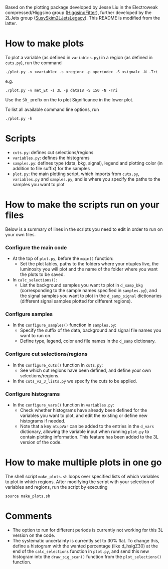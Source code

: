 Based on the plotting package developed by Jesse Liu in the Electroweak compressed/Higgsino group ([HiggsinoFitter](https://gitlab.cern.ch/atlas-phys-susy-higgsino/HiggsinoFitter/tree/master/plotting)), further developed by the 2LJets group ([SusySkim2LJetsLegacy](https://gitlab.cern.ch/atlas-phys-susy-2LJetsLegacy/SusySkim2LJetsLegacy/tree/master/scripts)). This README is modified from the latter. 

# How to make plots
To plot a variable (as defined in `variables.py`) in a region (as defined in `cuts.py`), run the command

```
./plot.py -v <variable> -s <region> -p <periode> -S <signal> -N -Tri
```
e.g.
```
./plot.py -v met_Et -s 3L -p data18 -S 150 -N -Tri
```
Use the `SR_` prefix on the <region> to plot Significance in the lower plot.

To list all available command line options, run

```
./plot.py -h
```


# Scripts
* `cuts.py`: defines cut selections/regions
* `variables.py`: defines the histograms
* `samples.py`: defines type (data, bkg, signal), legend and plotting color (in addition to file suffix) for the samples
* `plot.py`: the main plotting script, which imports from `cuts.py`, `variables.py` and `samples.py`, and is where you specify the paths to the samples you want to plot


# How to make the scripts run on your files

Below is a summary of lines in the scripts you need to edit in order to run on your own files.

### Configure the main code
* At the top of `plot.py`, before the `main()` function: 
   * Set the plot lables, paths to the folders where your ntuples live, the luminosity you will plot and the name of the folder where you want the plots to be saved.
* In `calc_selections()`:
  * List the background samples you want to plot in `d_samp_bkg` (corresponding to the sample names specified in `samples.py`), and the signal samples you want to plot in the `d_samp_signal` dictionaries (different signal samples plotted for different regions).

### Configure samples
* In the `configure_samples()` function in `samples.py`:
  * Specify the suffix of the data, background and signal file names you want to run on.
  * Define type, legend, color and file names in the `d_samp` dictionary.

### Configure cut selections/regions
* In the `configure_cuts()` function in `cuts.py`:
  * See which cut regions have been defined, and define your own selections/regions.
* In the `cuts_v2_3_lists.py` we specify the cuts to be applied.

### Configure histograms
* In the `configure_vars()` function in `variables.py`:
  * Check whether histograms have already been defined for the variables you want to plot, and edit the existing or define new histograms if needed.
  * Note that a key `ntupVar` can be added to the entries in the `d_vars` dictionary, allowing the variable input when running `plot.py` to contain plotting information. This feature has been added to the 3L version of the code.


# How to make multiple plots in one go

The shell script `make_plots.sh` loops over specified lists of which variables to plot in which regions. After modifying the script with your selection of variables and  regions, run the script by executing

```
source make_plots.sh
```


# Comments

* The option to run for different periods is currently not working for this 3L version on the code. 
* The systematic uncertainty is currently set to 30% flat. To change this, define a histogram with the wanted percentage (like d_hsigZ30) at the end of the `calc_selections` function in `plot.py`, and send this new histogram into the `draw_sig_scan()` function from the `plot_selections()` function. 
